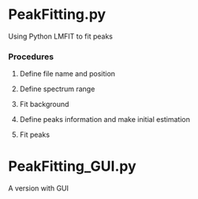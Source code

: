 # PeakFitting.py
Using Python LMFIT to fit peaks

### Procedures
1. Define file name and position

2. Define spectrum range

3. Fit background

4. Define peaks information and make initial estimation

5. Fit peaks

# PeakFitting_GUI.py
A version with GUI
